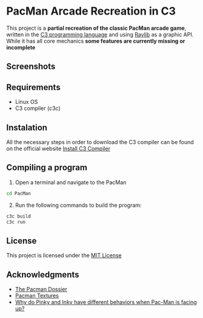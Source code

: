 # PacMan Arcade Recreation in C3
This project is a **partial recreation of the classic PacMan arcade game**, written in the [C3 programming language](https://c3-lang.org/) and using [Raylib](https://www.raylib.com/) as a graphic API. While it has all core mechanics **some features are currently missing or incomplete**
## Screenshots
## Requirements
- Linux OS
- C3 compiler (c3c)
## Instalation
All the necessary steps in order to download the C3 compiler can be found on the official website [Install C3 Compiler](https://c3-lang.org/getting-started/prebuilt-binaries/)
## Compiling a program
1. Open a terminal and navigate to the PacMan
```bash
cd PacMan
```
2. Run the following commands to build the program:
```bash
c3c build
c3c run
```
## License
This project is licensed under the [MIT License](LICENSE.md)
## Acknowledgments
+ [The Pacman Dossier](https://pacman.holenet.info/#LvlSpecs)
+ [Pacman Textures](https://www.spriters-resource.com/arcade/pacman/)
+ [Why do Pinky and Inky have different behaviors when Pac-Man is facing up?](http://donhodges.com/pacman_pinky_explanation.htm)
